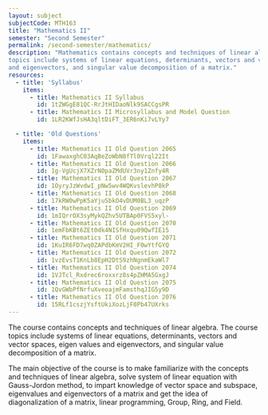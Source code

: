 ```yaml
---
layout: subject
subjectCode: MTH163
title: "Mathematics II"
semester: "Second Semester"
permalink: /second-semester/mathematics/
description: "Mathematics contains concepts and techniques of linear algebra. The course
topics include systems of linear equations, determinants, vectors and vector spaces, eigen values
and eigenvectors, and singular value decomposition of a matrix."
resources:
  - title: 'Syllabus'
    items:
      - title: Mathematics II Syllabus
        id: 1tZWGgE81QC-RrJtHIDaoNlk9SACCgsPR
      - title: Mathematics II Microsyllabus and Model Question
        id: 1LR2KWfJsHA3qltDiFT_3ER6nKi7vLYy7

  - title: 'Old Questions'
    items:
      - title: Mathematics II Old Question 2065
        id: 1FawaxghC03AqBeZoWbN8fTl0Vrql22It
      - title: Mathematics II Old Question 2066
        id: 1g-VgUcjX7XZrN0paZMdUVr3ny1Znfy4R
      - title: Mathematics II Old Question 2067
        id: 1OyryJzWvdwI_pNw5wv4WQKvslevhP8kP
      - title: Mathematics II Old Question 2068
        id: 17kRW0wPpK5aYjuSbkO4vDUM0BL3_uqzP
      - title: Mathematics II Old Question 2069
        id: 1mIQrrOX3syMykQZhv5UTBAp0FVS5xyl-
      - title: Mathematics II Old Question 2070
        id: 1emFbKBt6ZEt0dk4NISfHxqu09QwfIE15
      - title: Mathematics II Old Question 2071
        id: 1KuIR6FD7wq0ZAPdbKmV2HI_F0wYtfGYQ
      - title: Mathematics II Old Question 2072
        id: 1vzEvsT1KnLb8EpH2DtS9zhNgnmEkaWl7
      - title: Mathematics II Old Question 2074
        id: 1VJTcl_Rxdrec6roxxrz8s4pZHMA5GxgJ
      - title: Mathematics II Old Question 2075
        id: 1QvGWbPfNrfuXveoajmFamsthqJIG5y9D
      - title: Mathematics II Old Question 2076
        id: 15RLf1cszjYsftUkiXozLjF0Pb47UXrks
---
```

The course contains concepts and techniques of linear algebra. The course
topics include systems of linear equations, determinants, vectors and vector spaces, eigen values
and eigenvectors, and singular value decomposition of a matrix.

The main objective of the course is to make familiarize with the concepts
and techniques of linear algebra, solve system of linear equation with Gauss-Jordon method, to
impart knowledge of vector space and subspace, eigenvalues and eigenvectors of a matrix and
get the idea of diagonalization of a matrix, linear programming, Group, Ring, and Field.